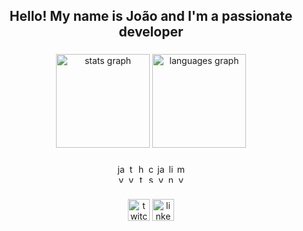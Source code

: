 <h2 align="center">Hello! My name is João and I'm a passionate developer</h2>

###

<div align="center">
  <img src="https://github-readme-stats.vercel.app/api?username=Satooro&hide_title=false&hide_rank=false&show_icons=true&include_all_commits=true&count_private=true&disable_animations=false&theme=dracula&locale=en&hide_border=false" height="150" alt="stats graph"  />
  <img src="https://github-readme-stats.vercel.app/api/top-langs?username=Satooro&locale=en&hide_title=false&layout=compact&card_width=320&langs_count=5&theme=dracula&hide_border=false" height="150" alt="languages graph"  />
</div>

###

<div align="center">
  <img src="https://cdn.jsdelivr.net/gh/devicons/devicon/icons/javascript/javascript-original.svg" height="30" width="12" alt="javascript logo"  />
  <img src="https://cdn.jsdelivr.net/gh/devicons/devicon/icons/typescript/typescript-original.svg" height="30" width="12" alt="typescript logo"  />
  <img src="https://cdn.jsdelivr.net/gh/devicons/devicon/icons/html5/html5-original.svg" height="30" width="12" alt="html5 logo"  />
  <img src="https://cdn.jsdelivr.net/gh/devicons/devicon/icons/css3/css3-original.svg" height="30" width="12" alt="css3 logo"  />
  <img src="https://cdn.jsdelivr.net/gh/devicons/devicon/icons/java/java-original.svg" height="30" width="12" alt="java logo"  />
  <img src="https://cdn.jsdelivr.net/gh/devicons/devicon/icons/linux/linux-original.svg" height="30" width="12" alt="linux logo"  />
  <img src="https://cdn.jsdelivr.net/gh/devicons/devicon/icons/mysql/mysql-original.svg" height="30" width="12" alt="mysql logo"  />
</div>

###

<div align="center">
  <img src="https://img.shields.io/static/v1?message=Twitch&logo=twitch&label=&color=9146FF&logoColor=white&labelColor=&style=for-the-badge" height="35" alt="twitch logo"  />
  <img src="https://img.shields.io/static/v1?message=LinkedIn&logo=linkedin&label=&color=0077B5&logoColor=white&labelColor=&style=for-the-badge" height="35" alt="linkedin logo"  />
</div>

###
